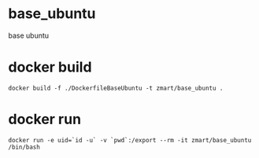 # base_ubuntu
base ubuntu

# docker build
```
docker build -f ./DockerfileBaseUbuntu -t zmart/base_ubuntu .
```

# docker run
```
docker run -e uid=`id -u` -v `pwd`:/export --rm -it zmart/base_ubuntu /bin/bash
```
